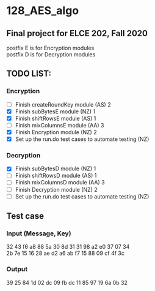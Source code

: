 # 128_AES_algo
## Final project for ELCE 202, Fall 2020

postfix E is for Encryption modules\
postfix D is for Decryption modules

## TODO LIST:
### Encryption
- [ ] Finish createRoundKey module (AS) 2
- [x] Finish subBytesE module (NZ) 1
- [x] Finish shiftRowsE module (AS) 1
- [ ] Finish mixColumnsE module (AA) 3
- [x] Finish Encryption module (NZ) 2
- [x] Set up the run.do test cases to automate testing (NZ)
### Decryption
- [x] Finish subBytesD module (NZ) 1
- [ ] Finish shiftRowsD module (AS) 1
- [ ] Finish mixColumnsD module (AA) 3
- [ ] Finish Decryption module (NZ) 2
- [ ] Set up the run.do test cases to automate testing (NZ)

## Test case
### Input (Message, Key)
32 43 f6 a8 88 5a 30 8d 31 31 98 a2 e0 37 07 34\
2b 7e 15 16 28 ae d2 a6 ab f7 15 88 09 cf 4f 3c
### Output
39 25 84 1d 02 dc 09 fb dc 11 85 97 19 6a 0b 32